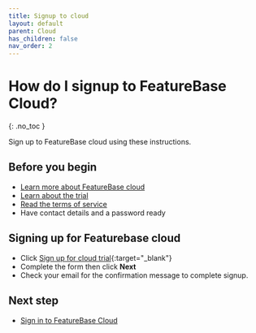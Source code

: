 ```yaml
---
title: Signup to cloud
layout: default
parent: Cloud
has_children: false
nav_order: 2
---
```


# How do I signup to FeatureBase Cloud?
{: .no_toc }

Sign up to FeatureBase cloud using these instructions.

## Before you begin

* [Learn more about FeatureBase cloud](/docs/cloud/cloud-home)
* [Learn about the trial](/docs/cloud/cloud-home#cloud-trial)
* [Read the terms of service](https://www.featurebase.com/cloud-terms)
* Have contact details and a password ready

## Signing up for Featurebase cloud

* Click [Sign up for cloud trial](https://cloud.featurebase.com/signup){:target="_blank"}
* Complete the form then click **Next**
* Check your email for the confirmation message to complete signup.

## Next step

* [Sign in to FeatureBase Cloud](/docs/cloud/cloud-db-connect/cloud-login)
